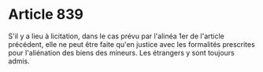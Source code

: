 # Article 839

S'il y a lieu à licitation, dans le cas prévu par l'alinéa 1er de l'article précédent, elle ne peut être faite qu'en justice avec les formalités prescrites pour l'aliénation des biens des mineurs. Les étrangers y sont toujours admis.